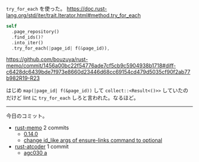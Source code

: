 `try_for_each` を使った。 <https://doc.rust-lang.org/std/iter/trait.Iterator.html#method.try_for_each>

```rust
self
  .page_repository()
  .find_ids()?
  .into_iter()
  .try_for_each(|page_id| f(&page_id)),
```

<https://github.com/bouzuya/rust-memo/commit/1456a00bc22f54776ade7cf5cb9c5904938b1718#diff-c6428dc6439bde7f973e8660d23446d68cc69154cd479d5035cf90f2ab77b982R19-R23>

はじめ `map(|page_id| f(&page_id))` して `collect::<Result<()>>` していたのだけど lint に `try_for_each` しろと言われた。なるほど。

---

今日のコミット。

- [rust-memo](https://github.com/bouzuya/rust-memo) 2 commits
  - [0.14.0](https://github.com/bouzuya/rust-memo/commit/926e452c638998203ec4e40d0976c7f00c6317b3)
  - [change id_like args of ensure-links command to optional](https://github.com/bouzuya/rust-memo/commit/1456a00bc22f54776ade7cf5cb9c5904938b1718)
- [rust-atcoder](https://github.com/bouzuya/rust-atcoder) 1 commit
  - [agc030 a](https://github.com/bouzuya/rust-atcoder/commit/4ee86a8fdab8b2bd29b678757695427d5aeb7a34)

